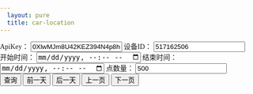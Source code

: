 ```yaml
---
  layout: pure
  title: car-location
---
```

<style>
    
    h2{
        font-size: 1rem;
    }
    html{
        height: 100%;
    }
    body{
        height: 100%;
        padding: 0;
        margin: 0;
        font-family: '微软雅黑';
        font-size: 14px;
    }
    .container{
        height: 500px;
    }
    .log{
        height: 1.5rem;
        height: 1.5rem;
        color: #d60000;
    }
    @media screen and (max-width: 500px) {
        body,html {
            font-size: 28px;
            
        }
        h2{
            display: none;
        }
    }
</style>
<div id="head">
    <form id="searchForm">
        <label for="apiKey">ApiKey：</label>
        <input id="apiKey" type="text" value="0XlwMJm8U42KEZ394N4p8hm2p=s=" />
        <label for="deviceId">设备ID：</label>
        <input id="deviceId" type="text" value="517162506" />
        <label for="startTime">开始时间：</label>
        <input id="startTime" type="datetime-local" />
        <label for="endTime">结束时间：</label>
        <input id="endTime" type="datetime-local" />
        <label for="pointCount">点数量：</label>
        <input id="pointCount" type="text" value="500" />
        <input id="searchButton" type="submit" value="查询" />
        <input id="prevDateButton" type="button" value="前一天" />
        <input id="nextDateButton" type="button" value="后一天" />
        <input id="prevPageButton" type="button" value="上一页" />
        <input id="nextPageButton" type="button" value="下一页" />
    </form>
    <div id="log" class="log">
    </div>
</div>
<div class="container" id="baiduMapCtn"></div>
<script type="text/javascript" src="//api.map.baidu.com/api?v=3.0&ak=XwGhtOZnTOQk7lFssFiI1GR3"></script>
<script src="/resource/2019/onenetsdk.min.js"></script>
<script src="/resource/2019/map_convertor.js"></script>
<script>
    function $(id){
        return document.getElementById(id);
    }
    /* function getNormalizedDateTimeString(date){//date是标准的Date对象
        var iosString = date.toISOString();
        return iosString.replace(/\..+/, '');
    } */
    function getDoubleDigit(number){
        return number < 10 ? ('0' + number) : number;
    }
    function calcVelocityAndDistance(pointStart, pointEnd){
        var timeCost = new Date(pointEnd.at) - new Date(pointStart.at);
        var distance = GPS.distance(pointStart.value.lat, pointStart.value.lon, pointEnd.value.lat, pointEnd.value.lon);
        return {distance: distance, velocity: distance / timeCost};
    }
    function calcDistanceOfPoints(points){
        if(points.length < 2){
            return 0;
        }
        let pointStart = points[0], pointEnd = points[points.length - 1];
        return GPS.distance(pointStart.lat, pointStart.lng, pointEnd.lat, pointEnd.lng);
    }
    function getVelocityGroup(velocity){ //计算单位为米/微秒
        /* 
        5 0.00138
        10 0.00278 
        15 0.00417 
        20 0.00556
        30 0.00833
        40 0.01111
        */
        if(velocity < 0.00138){
            return 5;
        }else if(velocity < 0.00417){
            return 15;
        }else if(velocity < 0.00833){
            return 30;
        }else{
            return 100;
        }
    }
    var VelocityGroupColor = {
        5: '#b40000',
        15: '#e80e0e',
        30: '#f3ed49',
        100: '#4fd27d',
    }
    function splitDatapointsByTime(dataPoints){
        let splitedPoints = [];
        let tempPoints = [dataPoints[0]];
        for(let i = 1; i < dataPoints.length; i++){
            if(new Date(dataPoints[i].at) - new Date(dataPoints[i - 1].at) > 600000){ //10分钟
                splitedPoints.push(tempPoints);
                tempPoints = [dataPoints[i]];
            }else{
                tempPoints.push(dataPoints[i]);
            }
        }
        splitedPoints.push(tempPoints); //最后一组
        return splitedPoints;
    }
    function splitDatapointsByVelocity(dataPoints){
        let splitedPoints = [];
        splitedPoints.count = dataPoints.length;
        splitedPoints.startTime = dataPoints[0].at;
        splitedPoints.endTime = dataPoints[dataPoints.length - 1].at;
        let currentVelocityGroup,
            currentPointsCost = calcVelocityAndDistance(dataPoints[0], dataPoints[1]);
            previousVelocityGroup = getVelocityGroup(currentPointsCost.velocity),
            reallyDistance = currentPointsCost.distance,
            airDistance = reallyDistance,
            currentStartPoint = dataPoints[0],
            tempPoints = {
                points: [getBMapPoint(dataPoints[0].value), getBMapPoint(dataPoints[1].value)],
                velocityGroup: previousVelocityGroup
            };
        splitedPoints.push(tempPoints);
        //根据速度分组并只保留长直线的端点
        for(let i = 2; i < dataPoints.length - 1; i++){
            currentPointsCost = calcVelocityAndDistance(dataPoints[i - 1], dataPoints[i]);
            reallyDistance += currentPointsCost.distance; //实际距离
            airDistance = GPS.distance(currentStartPoint.value.lat, currentStartPoint.value.lon, dataPoints[i].value.lat, dataPoints[i].value.lon); //航空距离
            currentVelocityGroup = getVelocityGroup(currentPointsCost.velocity);
            if(currentVelocityGroup == previousVelocityGroup){ //当前两个点的速度和前两个点的速度属于同一个组
                if(reallyDistance - airDistance < 1){
                    tempPoints.points.length = tempPoints.points.length - 1;
                }
                tempPoints.points.push(getBMapPoint(dataPoints[i].value));
            }else{
                tempPoints = {
                    points: [getBMapPoint(dataPoints[i-1].value), getBMapPoint(dataPoints[i].value)],
                    velocityGroup: currentVelocityGroup
                };
                currentStartPoint = dataPoints[i - 1];
                reallyDistance = currentPointsCost.distance;
                splitedPoints.push(tempPoints);
            }
            previousVelocityGroup = currentVelocityGroup;
        }
        //去掉毛刺点 TODO: 目前算法会把长直线与周边合并掉，因为长直线的点数量小于10
        let concatedPoints = [splitedPoints[0]];
        let j;
        for(j = 1; j < splitedPoints.length - 1; j++){
            //console.log(splitedPoints[i].velocityGroup,concatedPoints[concatedPoints.length-1].velocityGroup,splitedPoints[i+1].velocityGroup);
            //console.log('端点距离：',calcDistanceOfPoints(splitedPoints[j].points));
            if(splitedPoints[j].points.length < 10 && calcDistanceOfPoints(splitedPoints[j].points) < 50 && concatedPoints[concatedPoints.length-1].velocityGroup == splitedPoints[j+1].velocityGroup){
                //console.log('等于：' ,concatedPoints[concatedPoints.length - 1].points,splitedPoints[i].points)
                concatedPoints[concatedPoints.length - 1].points = concatedPoints[concatedPoints.length - 1].points.concat(splitedPoints[j].points).concat(splitedPoints[j+1].points);
                ++j;
                //splitedPoints[i].points.length = 0;
                //splitedPoints[i] = null;
            }else{
                concatedPoints.push(splitedPoints[j]);
            }
        }
        if(j < splitedPoints.length){ //倒数第二段不是毛刺的时候，j只能到length-1，这个时候需要把最后一项加进concatedPoints
            concatedPoints.push(splitedPoints[splitedPoints.length - 1]);
        }
        concatedPoints.startTime = splitedPoints.startTime;
        concatedPoints.endTime = splitedPoints.endTime;
        return concatedPoints;
    }
    function convertPoints(points){
        var pointsGroupByTime = splitDatapointsByTime(points);
        pointsGroupByTime = pointsGroupByTime.map(pointsGroup => splitDatapointsByVelocity(pointsGroup));
        pointsGroupByTime.count = points.length;
        return pointsGroupByTime;
    };
    function getBMapPoint(point){
        var bdGps = GPS.GPSToBaidu(point.lat, point.lon);
        return new BMap.Point(bdGps.lng, bdGps.lat);
    }
    var $apiKey = $('apiKey');
    var $deviceId = $('deviceId');
    var $startTime = $('startTime');
    var $endTime = $('endTime');
    var $pointCount = $('pointCount');
    var $prevDateButton = $('prevDateButton');
    var $nextDateButton = $('nextDateButton');
    var $prevPageButton = $('prevPageButton');
    var $nextPageButton = $('nextPageButton');
    var $searchButton = $('searchButton');
    var $log = $('log');
    $('baiduMapCtn').style.height = (document.body.offsetHeight - $('head').offsetHeight) + 'px'
    function CarMarker(deviceId, start, end){
        var _this = this;
        this.start = start;
        this.end = end;
        this.pointsCache = {};
        this.cursorListOfPageIndex = [1];
        this.currentPageIndex = 0;
        var api = new OneNetApi($apiKey.value);
        this._api = api;
        api.getDeviceInfo(deviceId).then(function(res){
            console.log('api调用完成，服务器返回data为：', res);
            _this._deviceTitle = res.data.title;
            _this.showHistory(deviceId);
        });
    }
    CarMarker.prototype.showHistory = function(deviceId){
        var _this = this;
        this._api.getDataPoints(deviceId, {datastream_id:'Gps', start: this.start, end: this.end, limit: $pointCount.value}).then(function(res){
            console.log('api调用完成，服务器返回data为：', res);
            if(res.data.cursor){ //加入第二页的corsor
                _this.cursorListOfPageIndex[1] = res.data.cursor;
            }            
            var splitedPoints = convertPoints(res.data.datastreams[0].datapoints);
            $log.innerHTML = '当前第1页，本次共渲染' + splitedPoints.count + '个点';
            pageControl.baiduMap.resetMarker(splitedPoints);
            _this.pointsCache[1] = splitedPoints;
        });
    }
    CarMarker.prototype.showDataByPageIndex = function(pageIndex){
        var cursor = this.cursorListOfPageIndex[pageIndex];
        if(!cursor){
            $log.innerHTML = '当前第' + (pageIndex + 1) + '页，本次共渲染0个点';
            return;
        }
        var splitedPoints = this.pointsCache[cursor];
        if(splitedPoints){
            pageControl.baiduMap.resetMarker(splitedPoints);
            $log.innerHTML = '当前第' + (pageIndex + 1) + '页，本次共渲染' + splitedPoints.count + '个点';
            return;
        }
        var _this = this;
        this._api.getDataPoints($deviceId.value, {datastream_id:'Gps', start: this.start, end: this.end, limit: $pointCount.value, cursor: cursor}).then(function(res){
            if(res.data.cursor){ //加入下一页的corsor
                _this.cursorListOfPageIndex[pageIndex + 1] = res.data.cursor;
            }
            //var pointsTimeGroup = splitDatapointsByTime(res.data.datastreams[0].datapoints);
            var splitedPoints = convertPoints(res.data.datastreams[0].datapoints);
            pageControl.baiduMap.resetMarker(splitedPoints);
            _this.pointsCache[cursor] = splitedPoints;
            $log.innerHTML = '当前第' + (pageIndex + 1) + '页，本次共渲染' + splitedPoints.count + '个点';
        });
    }
    CarMarker.prototype.renderPrevPage = function(){
        if(this.currentPageIndex == 0){
            return;
        }
        this.showDataByPageIndex(--this.currentPageIndex);
    };
    CarMarker.prototype.renderNextPage = function(){
        this.showDataByPageIndex(++this.currentPageIndex);
    };
    var pageControl = {
        init: function(){
            this.baiduMapCtn = document.getElementById('baiduMapCtn');
            this.baiduMap.init(this.baiduMapCtn);
            var _this = this;
            this.initTimeRound(new Date());
            if(localStorage.getItem('apiKey')){//0XlwMJm8U42KEZ394N4p8hm2p=s=
                $apiKey.value = localStorage.getItem('apiKey');
            }
            if(localStorage.getItem('deviceId')){//517162506
                $deviceId.value = localStorage.getItem('deviceId');
            }
            if(localStorage.getItem('pointCount')){//500
                $pointCount.value = localStorage.getItem('pointCount');
            }
            $searchButton.onclick = function(e){
                if($apiKey.value.trim()){
                    localStorage.setItem('apiKey', $apiKey.value.trim());
                }
                if($deviceId.value.trim()){
                    localStorage.setItem('deviceId', $deviceId.value.trim());
                }
                if($pointCount.value.trim()){
                    localStorage.setItem('pointCount', $pointCount.value.trim());
                }
                e.preventDefault();
                _this.carMarker = new CarMarker($deviceId.value, $startTime.value, $endTime.value);
            }
            $prevDateButton.onclick = function(){
                var dateCurrent = new Date($startTime.value);
                var dateNew = new Date(+dateCurrent - 3600 * 1000 * 24);
                _this.initTimeRound(dateNew);
                $searchButton.click();
            }
            $nextDateButton.onclick = function(){
                _this.carMarker.renderPrevPage();
            }
            $prevPageButton.onclick = function(){
                _this.carMarker.renderPrevPage();
            }
            $nextPageButton.onclick = function(){
                _this.carMarker.renderNextPage();
            }
        },
        initTimeRound: function(date){
            var dateNow = new Date(date);
            $startTime.value = `${dateNow.getFullYear()}-${getDoubleDigit(dateNow.getMonth() + 1)}-${getDoubleDigit(dateNow.getDate())}T00:00:01`;
            $endTime.value = `${dateNow.getFullYear()}-${getDoubleDigit(dateNow.getMonth() + 1)}-${getDoubleDigit(dateNow.getDate())}T23:59:59`;
        },
        baiduMap: {
            init: function(ctn){
                var map = new BMap.Map(ctn);
                // 创建地图实例  
                var point = new BMap.Point(116.404, 39.915);
                // 创建点坐标  
                map.centerAndZoom(point, 15);
                // 初始化地图，设置中心点坐标和地图级别 
                var marker = new BMap.Marker(point); // 创建点
                map.enableScrollWheelZoom(true);
                map.addOverlay(marker);  
                this.marker = marker;
                this.map = map;
            },
            generateMarker: function(point){
                // 初始化地图，设置中心点坐标和地图级别 
                var marker = new BMap.Marker(point); // 创建点
                this.map.addOverlay(marker);  
                return marker;
            },
            resetMarker: function(splitedPoints){
                this.map.clearOverlays();
                var _this = this;
                var edgePoints = [];
                splitedPoints.forEach(pointsGroup => {
                    edgePoints = edgePoints.concat(_this.drawGroup(pointsGroup));
                });
                this.map.setViewport(edgePoints);
            },
            drawGroup: function(pointsGroup){
                var _this = this;
                var count = 0;
                pointsGroup.forEach(item => {
                    _this.drawLine(item.points, VelocityGroupColor[item.velocityGroup]);
                });
                //加入marker
                var iconStart = new BMap.Icon('/resource/2019/markers_bg.png', new BMap.Size(25,40), {
                    imageSize: new BMap.Size(50, 40),
                    anchor: new BMap.Size(12, 40)
                });
                var markerStart = new BMap.Marker(pointsGroup[0].points[0], {icon:iconStart});
                var iconEnd = new BMap.Icon('/resource/2019/markers_bg.png', new BMap.Size(25,40), {
                    imageOffset: new BMap.Size(-25,0),
                    imageSize: new BMap.Size(50, 40),
                    anchor: new BMap.Size(12, 40)
                });
                var endPoints = pointsGroup[pointsGroup.length - 1].points;
                var markerEnd = new BMap.Marker(endPoints[endPoints.length - 1], {icon:iconEnd});
                markerStart.setLabel(new BMap.Label(pointsGroup.startTime, {offset: new BMap.Size(-20,-20)}));
                markerEnd.setLabel(new BMap.Label(pointsGroup.endTime, {offset: new BMap.Size(-20,-20)}));
                this.map.addOverlay(markerStart); 
                this.map.addOverlay(markerEnd); 
                return [pointsGroup[0].points[0], endPoints[endPoints.length - 1]];
            },
            drawLine: function(pointsArr, color){
                 var sy = new BMap.Symbol(BMap_Symbol_SHAPE_BACKWARD_OPEN_ARROW, {
                    scale: 0.6,//图标缩放大小
                    strokeColor:'#fff',//设置矢量图标的线填充颜色
                    strokeWeight: '2',//设置线宽
                });
                var icons = new BMap.IconSequence(sy, '10', '30'); 
                var polyline =new BMap.Polyline(pointsArr, {
                    enableEditing: false,//是否启用线编辑，默认为false
                    enableClicking: false,//是否响应点击事件，默认为true
                    //icons:[icons],
                    strokeWeight:'7',//折线的宽度，以像素为单位
                    strokeOpacity: 1,//折线的透明度，取值范围0 - 1
                    strokeColor: color //折线颜色
                });
                this.map.addOverlay(polyline);
            }
        }        
    };
    pageControl.init(); 
    /* new CarMarker(517341974);
    new CarMarker(517341975);
    new CarMarker(517341976);
    new CarMarker(517341977);
    new CarMarker(517341978); */
</script>
